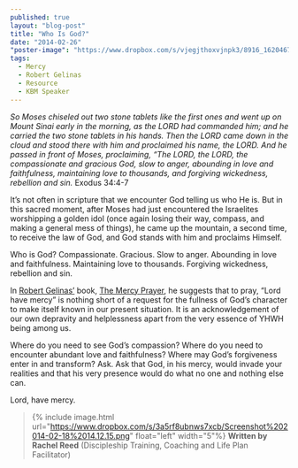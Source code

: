```yaml
---
published: true
layout: "blog-post"
title: "Who Is God?"
date: "2014-02-26"
"poster-image": "https://www.dropbox.com/s/vjegjthoxvjnpk3/8916_162046727052_4165424_n.jpg"
tags: 
  - Mercy
  - Robert Gelinas
  - Resource
  - KBM Speaker
---
```


*So Moses chiseled out two stone tablets like the first ones and went up on Mount Sinai early in the morning, as the LORD had commanded him; and he carried the two stone tablets in his hands. Then the LORD came down in the cloud and stood there with him and proclaimed his name, the LORD. And he passed in front of Moses, proclaiming, “The LORD, the LORD, the compassionate and gracious God, slow to anger, abounding in love and faithfulness, maintaining love to thousands, and forgiving wickedness, rebellion and sin.*  Exodus 34:4-7

It’s not often in scripture that we encounter God telling us who He is. But in this sacred moment, after Moses had just encountered the Israelites worshipping a golden idol (once again losing their way, compass, and making a general mess of things), he came up the mountain, a second time, to receive the law of God, and God stands with him and proclaims Himself. 

Who is God? Compassionate. Gracious. Slow to anger. Abounding in love and faithfulness. Maintaining love to thousands. Forgiving wickedness, rebellion and sin. 

In <a href="http://www.kbm.org/speakers/robert-gelinas/" target="_blank">Robert Gelinas’</a> book, <a href="http://mercyprayerbook.com" target="_blank">The Mercy Prayer</a>, he suggests that to pray, “Lord have mercy” is nothing short of a request for the fullness of God’s character to make itself known in our present situation. It is an acknowledgement of our own depravity and helplessness apart from the very essence of YHWH being among us. 

Where do you need to see God’s compassion? Where do you need to encounter abundant love and faithfulness? Where may God’s forgiveness enter in and transform? Ask. Ask that God, in his mercy, would invade your realities and that his very presence would do what no one and nothing else can. 

Lord, have mercy.

>{% include image.html url="https://www.dropbox.com/s/3a5rf8ubnws7xcb/Screenshot%202014-02-18%2014.12.15.png" float="left" width="5"%} **Written by Rachel Reed**       (Discipleship Training, Coaching and Life Plan Facilitator)